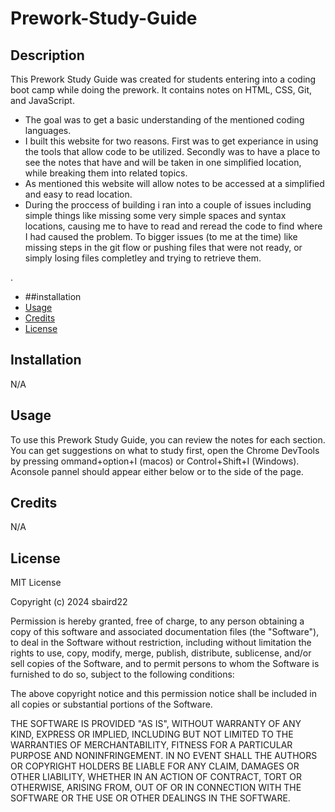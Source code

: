 # Prework-Study-Guide

## Description

This Prework Study Guide was created for students entering into a coding boot camp while doing the prework. It contains notes on HTML, CSS, Git, and JavaScript.

- The goal was to get a basic understanding of the mentioned coding languages.
- I built this website for two reasons. First was to get experiance in using the tools that allow code to be utilized. Secondly was to have a place to see the notes that have and will be taken in one simplified location, while breaking them into related topics.
- As mentioned this website will allow notes to be accessed at a simplified and easy to read location.
- During the proccess of building i ran into a couple of issues including simple things like missing some very simple spaces and syntax locations, causing me to have to read and reread the code to find where I had caused the problem. To bigger issues (to me at the time) like missing steps in the git flow or pushing files that were not ready, or simply losing files completley and trying to retrieve them.

.
- ##installation
- [Usage](#usage)
- [Credits](#credits)
- [License](#license)

## Installation

N/A

## Usage

To use this Prework Study Guide, you can review the notes for each section. You can get suggestions on what to study first, open the Chrome DevTools by pressing ommand+option+I (macos) or Control+Shift+I (Windows). Aconsole pannel should appear either below or to the side of the page.



## Credits

N/A

## License

MIT License

Copyright (c) 2024 sbaird22

Permission is hereby granted, free of charge, to any person obtaining a copy
of this software and associated documentation files (the "Software"), to deal
in the Software without restriction, including without limitation the rights
to use, copy, modify, merge, publish, distribute, sublicense, and/or sell
copies of the Software, and to permit persons to whom the Software is
furnished to do so, subject to the following conditions:

The above copyright notice and this permission notice shall be included in all
copies or substantial portions of the Software.

THE SOFTWARE IS PROVIDED "AS IS", WITHOUT WARRANTY OF ANY KIND, EXPRESS OR
IMPLIED, INCLUDING BUT NOT LIMITED TO THE WARRANTIES OF MERCHANTABILITY,
FITNESS FOR A PARTICULAR PURPOSE AND NONINFRINGEMENT. IN NO EVENT SHALL THE
AUTHORS OR COPYRIGHT HOLDERS BE LIABLE FOR ANY CLAIM, DAMAGES OR OTHER
LIABILITY, WHETHER IN AN ACTION OF CONTRACT, TORT OR OTHERWISE, ARISING FROM,
OUT OF OR IN CONNECTION WITH THE SOFTWARE OR THE USE OR OTHER DEALINGS IN THE
SOFTWARE.



